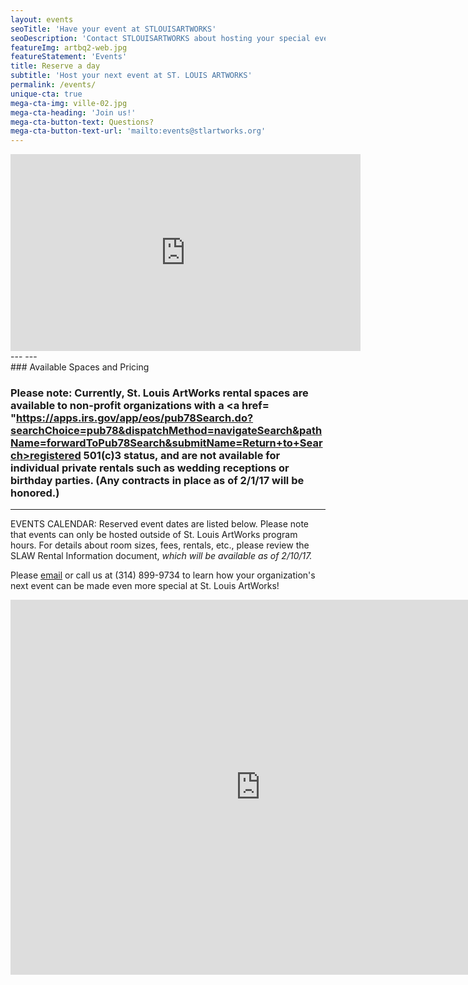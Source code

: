 ```yaml
---
layout: events
seoTitle: 'Have your event at STLOUISARTWORKS'
seoDescription: 'Contact STLOUISARTWORKS about hosting your special event'
featureImg: artbq2-web.jpg
featureStatement: 'Events'
title: Reserve a day
subtitle: 'Host your next event at ST. LOUIS ARTWORKS'
permalink: /events/
unique-cta: true
mega-cta-img: ville-02.jpg
mega-cta-heading: 'Join us!'
mega-cta-button-text: Questions?
mega-cta-button-text-url: 'mailto:events@stlartworks.org'
---
```

<iframe width="560" height="315" src="https://www.youtube.com/embed/aHOn6-I_PAk" frameborder="0" allowfullscreen></iframe>
---
---
<br>
### Available Spaces and Pricing

### Please note: Currently, St. Louis ArtWorks rental spaces are available to non-profit organizations with a <a href= "https://apps.irs.gov/app/eos/pub78Search.do?searchChoice=pub78&dispatchMethod=navigateSearch&pathName=forwardToPub78Search&submitName=Return+to+Search>registered 501(c)3 status</a>, and are not available for individual private rentals such as wedding receptions or birthday parties. (Any contracts  in place as of 2/1/17 will be honored.)
---
EVENTS CALENDAR: Reserved event dates are listed below. Please note that events can only be hosted outside of St. Louis ArtWorks program hours. 
For details about room sizes, fees, rentals, etc., please review the SLAW Rental Information document, <i>which will be available as of 2/10/17.</i>

Please [email](mailto:events@stlartworks.org) or call us at (314) 899-9734 to learn how your organization's next event can be made even more special at St. Louis ArtWorks!
<iframe src="https://calendar.google.com/calendar/embed?src=stlartworks.org_ankslqc4gt7q2ohfhnof5u36l8%40group.calendar.google.com&ctz=America/Chicago" style="border: 0" width="800" height="600" frameborder="0" scrolling="no"></iframe>
